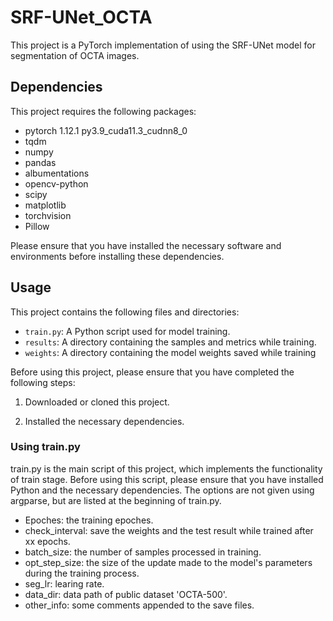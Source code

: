 # SRF-UNet_OCTA

This project is a PyTorch implementation of using the SRF-UNet model for segmentation of OCTA images.

## Dependencies

This project requires the following packages:

- pytorch                   1.12.1          py3.9_cuda11.3_cudnn8_0
- tqdm
- numpy
- pandas
- albumentations
- opencv-python
- scipy
- matplotlib
- torchvision
- Pillow



Please ensure that you have installed the necessary software and environments before installing these dependencies.

## Usage

This project contains the following files and directories:

- `train.py`: A Python script used for model training.
- `results`: A directory containing the samples and metrics while training.
- `weights`: A directory containing the model weights saved while training

Before using this project, please ensure that you have completed the following steps:

1. Downloaded or cloned this project.

2. Installed the necessary dependencies.

### Using train.py

train.py is the main script of this project, which implements the functionality of train stage. Before using this script, please ensure that you have installed Python and the necessary dependencies. The options are not given using argparse, but are listed at the beginning of train.py.

- Epoches: the training epoches.
- check_interval: save the weights and the test result while trained after xx epochs.
- batch_size: the number of samples processed in training.
- opt_step_size: the size of the update made to the model's parameters during the training process.
- seg_lr: learing rate.
- data_dir: data path of public dataset 'OCTA-500'.
- other_info: some comments appended to the save files.

